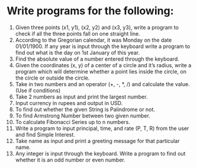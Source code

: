 # Write programs for the following:
1. Given three points (x1, y1), (x2, y2) and (x3, y3), write a program to check if all the three points fall on one straight line.
2. According to the Gregorian calendar, it was Monday on the date 01/01/1900. If any year is input through the keyboard write a program to find out what is the day on 1st January of this year.
3. Find the absolute value of a number entered through the keyboard.
4. Given the coordinates (x, y) of a center of a circle and it’s radius, write a program which will determine whether a point lies inside the circle, on the circle or outside the circle.
5. Take in two numbers and an operator (+, -, *, /) and calculate the value. (Use if conditions)
6. Take 2 numbers as input and print the largest number.
7. Input currency in rupees and output in USD.
8. To find out whether the given String is Palindrome or not.
9. To find Armstrong Number between two given number.
10. To calculate Fibonacci Series up to n numbers.
11. Write a program to input principal, time, and rate (P, T, R) from the user and find Simple Interest.
12. Take name as input and print a greeting message for that particular name.
13. Any integer is input through the keyboard. Write a program to find out whether it is an odd number or even number.
